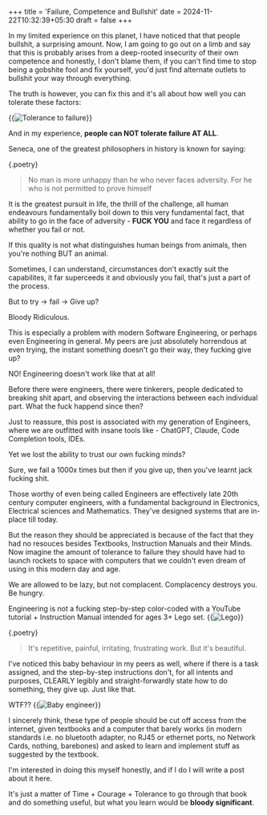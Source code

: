 +++
title = 'Failure, Competence and Bullshit'
date = 2024-11-22T10:32:39+05:30
draft = false
+++

In my limited experience on this planet, I have noticed that that people bullshit, a surprising amount. Now, I am going to go out on a limb and say that this is probably arises from a deep-rooted insecurity of their own competence and honestly, I don't blame them, if you can't find time to stop being a gobshite fool and fix yourself, you'd just find alternate outlets to bullshit your way through everything.

The truth is however, you can fix this and it's all about how well you can tolerate these factors:

{{<img src="/posts/image-10.png" alt="Tolerance to failure" class="center">}}

And in my experience, **people can NOT tolerate failure AT ALL**.

Seneca, one of the greatest philosophers in history is known for saying:

{.poetry}
> No man is more unhappy than he who never faces adversity. For he who is not permitted to prove himself

It is the greatest pursuit in life, the thrill of the challenge, all human endeavours fundamentally boil down to this very fundamental fact, that ability to go in the face of adversity - **FUCK YOU** and face it regardless of whether you fail or not.

If this quality is not what distinguishes human beings from animals, then you're nothing BUT an animal.

Sometimes, I can understand, circumstances don't exactly suit the capabilites, it far superceeds it and obviously you fail, that's just a part of the process.

But to try -> fail -> Give up?

Bloody Ridiculous.

This is especially a problem with modern Software Engineering, or perhaps even Engineering in general. My peers are just absolutely horrendous at even trying, the instant something doesn't go their way, they fucking give up?

NO! Engineering doesn't work like that at all!

Before there were engineers, there were tinkerers, people dedicated to breaking shit apart, and observing the interactions between each individual part. What the fuck happend since then? 

Just to reassure, this post is associated with my generation of Engineers, where we are outfitted with insane tools like - ChatGPT, Claude, Code Completion tools, IDEs.

Yet we lost the ability to trust our own fucking minds?

Sure, we fail a 1000x times but then if you give up, then you've learnt jack fucking shit.

Those worthy of even being called Engineers are effectively late 20th century computer engineers, with a fundamental background in Electronics, Electrical sciences and Mathematics. They've designed systems that are in-place till today.

But the reason they should be appreciated is because of the fact that they had no resouces besides Textbooks, Instruction Manuals and their Minds. Now imagine the amount of tolerance to failure they should have had to launch rockets to space with computers that we couldn't even dream of using in this modern day and age.

We are allowed to be lazy, but not complacent. Complacency destroys you. Be hungry. 

Engineering is not a fucking step-by-step color-coded with a YouTube tutorial + Instruction Manual intended for ages 3+ Lego set. 
{{<img src="/posts/image-11.png" alt="Lego" class="center">}}

{.poetry}
> It's repetitive, painful, irritating, frustrating work. But it's beautiful.

I've noticed this baby behaviour in my peers as well, where if there is a task assigned, and the step-by-step instructions don't, for all intents and purposes, CLEARLY legibly and straight-forwardly state how to do something, they give up. Just like that.

WTF??
{{<img src="/posts/image-12.png" alt="Baby engineer" class="center">}}

I sincerely think, these type of people should be cut off access from the internet, given textbooks and a computer that barely works (in modern standards i.e. no bluetooth adapter, no RJ45 or ethernet ports, no Network Cards, nothing, barebones) and asked to learn and implement stuff as suggested by the textbook.

I'm interested in doing this myself honestly, and if I do I will write a post about it here.

It's just a matter of Time + Courage + Tolerance to go through that book and do something useful, but what you learn would be **bloody significant**.